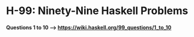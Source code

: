 # H-99: Ninety-Nine Haskell Problems
#### Questions 1 to 10 --> https://wiki.haskell.org/99_questions/1_to_10
